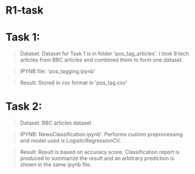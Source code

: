 # R1-task

# Task 1:
    
> Dataset: Dataset for Task 1 is in folder 'pos_tag_articles'. I took 9 tech articles from BBC articles and combined them to form one dataset.

> IPYNB file: 'pos_tagging.ipynb'

> Result: Stored in csv format in 'pos_tag.csv'



# Task 2:

> Dataset: BBC articles dataset

> IPYNB: NewsClassification.ipynb'. 
         Performs custom preprocessing and model used is LogisticRegressionCV.  

> Result: Result is based on accuracy score. Classification report is produced to summarize the result and an arbitrary prediction is shown in the same ipynb file.





  
